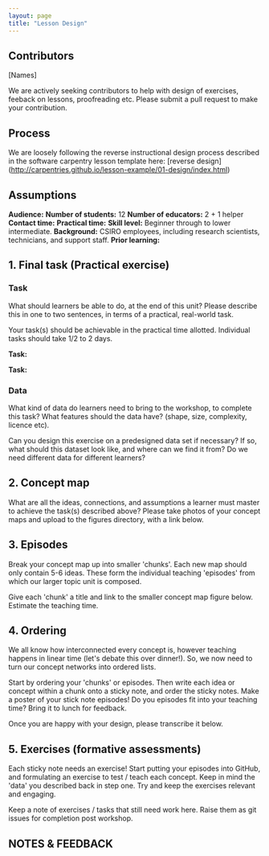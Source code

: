 ```yaml
---
layout: page
title: "Lesson Design"
---
```


## Contributors

[Names]

We are actively seeking contributors to help with design of exercises, feeback on lessons, proofreading etc. Please submit a pull request to make your contribution.

## Process

We are loosely following the reverse instructional design process described in the software carpentry lesson template here: [reverse design] (http://carpentries.github.io/lesson-example/01-design/index.html)

## Assumptions

**Audience:**
**Number of students:** 12
**Number of educators:** 2 + 1 helper
**Contact time:**
**Practical time:**
**Skill level:** Beginner through to lower intermediate.
**Background:** CSIRO employees, including research scientists, technicians, and support staff.
**Prior learning:**

## 1. Final task (Practical exercise)

### Task
What should learners be able to do, at the end of this unit? Please describe this in one to two sentences, in terms of a practical, real-world task.

Your task(s) should be achievable in the practical time allotted. Individual tasks should take 1/2 to 2 days.

**Task:**

**Task:**

### Data

What kind of data do learners need to bring to the workshop, to complete this task? What features should the data have? (shape, size, complexity, licence etc).

Can you design this exercise on a predesigned data set if necessary? If so, what should this dataset look like, and where can we find it from? Do we need different data for different learners?

## 2. Concept map

What are all the ideas, connections, and assumptions a learner must master to achieve the task(s) described above? Please take photos of your concept maps and upload to the figures directory, with a link below.

## 3. Episodes

Break your concept map up into smaller 'chunks'. Each new map should only contain 5-6 ideas. These form the individual teaching 'episodes' from which our larger topic unit is composed.

Give each 'chunk' a title and link to the smaller concept map figure below. Estimate the teaching time.

## 4. Ordering

We all know how interconnected every concept is, however teaching happens in linear time (let's debate this over dinner!). So, we now need to turn our concept networks into ordered lists.

Start by ordering your 'chunks' or episodes. Then write each idea or concept within a chunk onto a sticky note, and order the sticky notes. Make a poster of your stick note episodes! Do you episodes fit into your teaching time? Bring it to lunch for feedback.

Once you are happy with your design, please transcribe it below.

## 5. Exercises (formative assessments)

Each sticky note needs an exercise! Start putting your episodes into GitHub, and formulating an exercise to test / teach each concept. Keep in mind the 'data' you described back in step one. Try and keep the exercises relevant and engaging.

Keep a note of exercises / tasks that still need work here. Raise them as git issues for completion post workshop.

## NOTES & FEEDBACK
